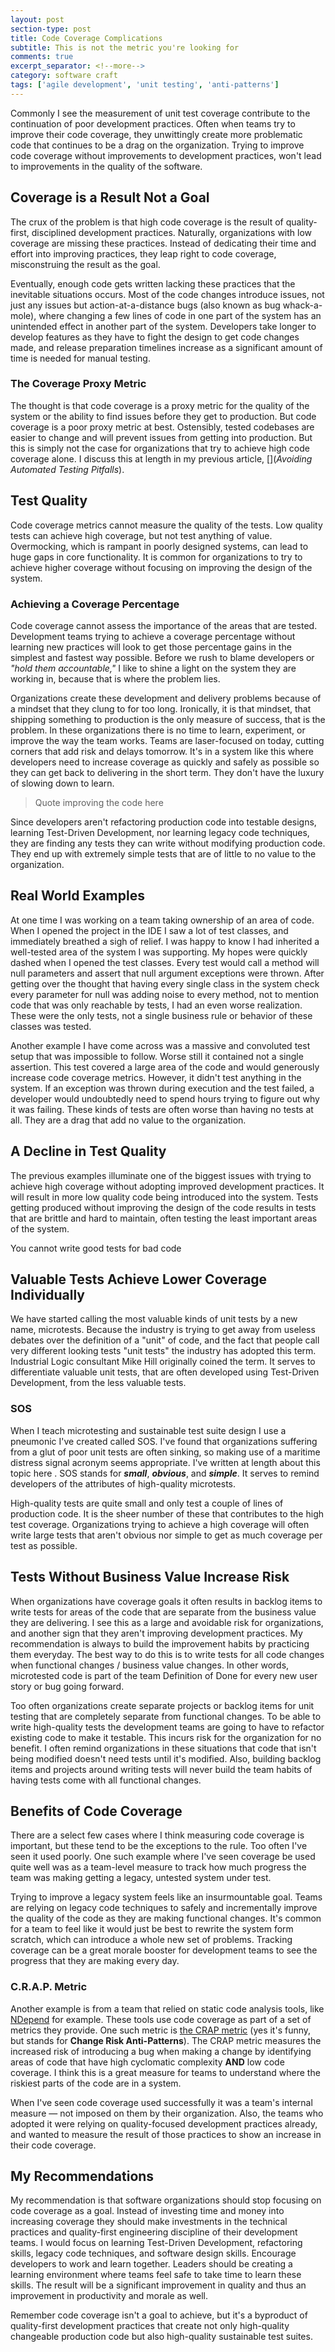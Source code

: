 ```yaml
---
layout: post
section-type: post
title: Code Coverage Complications 
subtitle: This is not the metric you're looking for
comments: true
excerpt_separator: <!--more-->
category: software craft 
tags: ['agile development', 'unit testing', 'anti-patterns']
---
```


Commonly I see the measurement of unit test coverage contribute to the continuation of poor development practices. Often when teams try to improve their code coverage, they unwittingly create more problematic code that continues to be a drag on the organization. Trying to improve code coverage without improvements to development practices, won't lead to improvements in the quality of the software. 
<!--more-->

## Coverage is a Result Not a Goal
The crux of the problem is that high code coverage is the result of quality-first, disciplined development practices. Naturally, organizations with low coverage are missing these practices. Instead of dedicating their time and effort into improving practices, they leap right to code coverage, misconstruing the result as the goal. 

Eventually, enough code gets written lacking these practices that the inevitable situations occurs. Most of the code changes introduce issues, not just any issues but action-at-a-distance bugs (also known as bug whack-a-mole), where changing a few lines of code in one part of the system has an unintended effect in another part of the system. Developers take longer to develop features as they have to fight the design to get code changes made, and release preparation timelines increase as a significant amount of time is needed for manual testing.

### The Coverage Proxy Metric
The thought is that code coverage is a proxy metric for the quality of the system or the ability to find issues before they get to production. But code coverage is a poor proxy metric at best. Ostensibly, tested codebases are easier to change and will prevent issues from getting into production. But this is simply not the case for organizations that try to achieve high code coverage alone. I discuss this at length in my previous article, [](_Avoiding Automated Testing Pitfalls_). 

## Test Quality
Code coverage metrics cannot measure the quality of the tests. Low quality tests can achieve high coverage, but not test anything of value. Overmocking, which is rampant in poorly designed systems, can lead to huge gaps in core functionality. It is common for organizations to try to achieve higher coverage without focusing on improving the design of the system. 

### Achieving a Coverage Percentage
Code coverage cannot assess the importance of the areas that are tested. Development teams trying to achieve a coverage percentage without learning new practices will look to get those percentage gains in the simplest and fastest way possible. Before we rush to blame developers or _"hold them accountable,"_ I like to shine a light on the system they are working in, because that is where the problem lies. 

Organizations create these development and delivery problems because of a mindset that they clung to for too long. Ironically, it is that mindset, that shipping something to production is the only measure of success, that is the problem. In these organizations there is no time to learn, experiment, or improve the way the team works. Teams are laser-focused on today, cutting corners that add risk and delays tomorrow. It's in a system like this where developers need to increase coverage as quickly and safely as possible so they can get back to delivering in the short term. They don't have the luxury of slowing down to learn.

> Quote improving the code here 

Since developers aren't refactoring production code into testable designs, learning Test-Driven Development, nor learning legacy code techniques, they are finding any tests they can write without modifying production code. They end up with extremely simple tests that are of little to no value to the organization.

## Real World Examples
At one time I was working on a team taking ownership of an area of code. When I opened the project in the IDE I saw a lot of test classes, and immediately breathed a sigh of relief. I was happy to know I had inherited a well-tested area of the system I was supporting. My hopes were quickly dashed when I opened the test classes. Every test would call a method will null parameters and assert that null argument exceptions were thrown. After getting over the thought that having every single class in the system check every parameter for null was adding noise to every method, not to mention code that was only reachable by tests, I had an even worse realization. These were the only tests, not a single business rule or behavior of these classes was tested. 

 Another example I have come across was a massive and convoluted test setup that was impossible to follow. Worse still it contained not a single assertion. This test covered a large area of the code and would generously increase code coverage metrics. However, it didn't test anything in the system. If an exception was thrown during execution and the test failed, a developer would undoubtedly need to spend hours trying to figure out why it was failing. These kinds of tests are often worse than having no tests at all. They are a drag that add no value to the organization.

## A Decline in Test Quality
The previous examples illuminate one of the biggest issues with trying to achieve high coverage without adopting improved development practices. It will result in more low quality code being introduced into the system. Tests getting produced without improving the design of the code results in tests that are brittle and hard to maintain, often testing the least important areas of the system. 

You cannot write good tests for bad code

## Valuable Tests Achieve Lower Coverage Individually
We have started calling the most valuable kinds of unit tests by a new name, microtests. Because the industry is trying to get away from useless debates over the definition of a "unit" of code, and the fact that people call very different looking tests "unit tests" the industry has adopted this term. Industrial Logic consultant Mike Hill originally coined the term. It serves to differentiate valuable unit tests, that are often developed using Test-Driven Development, from the less valuable tests. 

### SOS
When I teach microtesting and sustainable test suite design I use a pneumonic I've created called SOS. I've found that organizations suffering from a glut of poor unit tests are often sinking, so making use of a maritime distress signal acronym seems appropriate. I've written at length about this topic here <LINK>. SOS stands for **_small_**, **_obvious_**, and **_simple_**. It serves to remind developers of the attributes of high-quality microtests. 

High-quality tests are quite small and only test a couple of lines of production code. It is the sheer number of these that contributes to the high test coverage. Organizations trying to achieve a high coverage will often write large tests that aren't obvious nor simple to get as much coverage per test as possible. 

## Tests Without Business Value Increase Risk
When organizations have coverage goals it often results in backlog items to write tests for areas of the code that are separate from the business value they are delivering. I see this as a large and avoidable risk for organizations, and another sign that they aren't improving development practices. My recommendation is always to build the improvement habits by practicing them everyday. The best way to do this is to write tests for all code changes when functional changes / business value changes. In other words, microtested code is part of the team Definition of Done for every new user story or bug going forward. 

Too often organizations create separate projects or backlog items for unit testing that are completely separate from functional changes. To be able to write high-quality tests the development teams are going to have to refactor existing code to make it testable. This incurs risk for the organization for no benefit. I often remind organizations in these situations that code that isn't being modified doesn't need tests until it's modified. Also, building backlog items and projects around writing tests will never build the team habits of having tests come with all functional changes. 

## Benefits of Code Coverage
There are a select few cases where I think measuring code coverage is important, but these tend to be the exceptions to the rule. Too often I've seen it used poorly. One such example where I've seen coverage be used quite well was as a team-level measure to track how much progress the team was making getting a legacy, untested system under test. 

Trying to improve a legacy system feels like an insurmountable goal. Teams are relying on legacy code techniques to safely and incrementally improve the quality of the code as they are making functional changes. It's common for a team to feel like it would just be best to rewrite the system form scratch, which can introduce a whole new set of problems. Tracking coverage can be a great morale booster for development teams to see the progress that they are making every day.

### C.R.A.P. Metric
Another example is from a team that relied on static code analysis tools, like [NDepend](https://www.ndepend.com/) for example. These tools use code coverage as part of a set of metrics they provide. One such metric is [the CRAP metric](https://blog.ndepend.com/crap-metric-thing-tells-risk-code/) (yes it's funny, but stands for **Change Risk Anti-Patterns**). The CRAP metric measures the increased risk of introducing a bug when making a change by identifying areas of code that have high cyclomatic complexity **AND** low code coverage. I think this is a great measure for teams to understand where the riskiest parts of the code are in a system. 

When I've seen code coverage used successfully it was a team's internal measure &mdash; not imposed on them by their organization. Also, the teams who adopted it were relying on quality-focused development practices already, and wanted to measure the result of those practices to show an increase in their code coverage. 

## My Recommendations
My recommendation is that software organizations should stop focusing on code coverage as a goal. Instead of investing time and money into increasing coverage they should make investments in the technical practices and quality-first engineering discipline of their development teams. I would focus on learning Test-Driven Development, refactoring skills, legacy code techniques, and software design skills. Encourage developers to work and learn together. Leaders should be creating a learning environment where teams feel safe to take time to learn these skills. The result will be a significant improvement in quality and thus an improvement in productivity and morale as well. 

Remember code coverage isn't a goal to achieve, but it's a byproduct of quality-first development practices that create not only high-quality changeable production code but also high-quality sustainable test suites. 